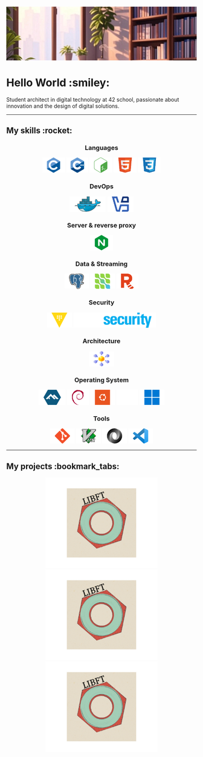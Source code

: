 ![Bannière de profil](./assets/banner.jpg)
<h1>Hello World :smiley:</h1>
<p>Student architect in digital technology at 42 school, passionate about innovation and the design of digital solutions.</p>
<hr/>
<h2>My skills :rocket:</h2>
<h3 align="center">Languages</h3>
<p align="center">
	<img src="./assets/c.svg" alt="C icone" title="C" width="auto" height="40"/>
	<img src="./assets/cpp.svg" alt="C++ icone" title="C++" width="auto" height="40"/>
	<img src="./assets/bash_logo.svg" alt="Bash icone" title="Bash" width="auto" height="40"/>
	<img src="./assets/html5.svg" alt="HTML5 icone" title="HTML5" width="auto" height="40"/>
	<img src="./assets/css3.svg" alt="CSS3 icone" title="CSS3" width="auto" height="40"/>
</p>
<h3 align="center">DevOps</h3>
<p align="center">
	<img src="./assets/docker_logo.svg" alt="Docker icone" title="Docker" width="auto" height="40"/>
	<img src="./assets/virtualbox_logo.svg" alt="Virtualbox icone" title="Virtualbox" width="auto" height="40"/>
</p>
<h3 align="center">Server & reverse proxy</h3>
<p align="center">
	<img src="./assets/nginx_logo.svg" alt="Nginx icone" title="Nginx" width="auto" height="40"/>
</p>
<h3 align="center">Data & Streaming</h3>
<p align="center">
	<img src="./assets/postgresql.svg" alt="PostgreSQL icone" title="PostgreSQL" width="auto" height="40"/>
	<img src="./assets/debezium_logo.svg" alt="Debezium icone" title="Debezium" width="auto" height="40"/>
	<img src="./assets/redpanda_logo.svg" alt="Redpanda icone" title="Redpanda" width="auto" height="40"/>
</p>
<h3 align="center">Security</h3>
<p align="center">
	<img src="./assets/vault_logo.svg" alt="Vault icone" title="Vault" width="auto" height="40"/>
	<img src="./assets/modsecurity_logo.svg" alt="Modsecurity icone" title="Modsecurity" width="auto" height="40"/>
</p>
<h3 align="center">Architecture</h3>
<p align="center">
	<img src="./assets/microservices.svg" alt="Microservices icone" title="Microservices" width="auto" height="40"/>
</p>
<h3 align="center">Operating System</h3>
<p align="center">
	<img src="./assets/alpinelinux_logo.svg" alt="Alpine Linux icone" title="Alpine Linux" width="auto" height="40"/>
	<img src="./assets/debian_logo.svg" alt="Debian icone" title="Debian" width="auto" height="40"/>
	<img src="./assets/ubuntu_logo.svg" alt="Ubuntu icone" title="Ubuntu" width="auto" height="40"/>
	<img src="./assets/macos_logo.svg" alt="MacOS icone" title="MacOS" width="auto" height="40"/>
	<img src="./assets/windows_logo.svg" alt="Windows icone" title="Windows" width="auto" height="40"/>
</p>
<h3 align="center">Tools</h3>
<p align="center">
	<img src="./assets/git_logo.svg" alt="Git icone" title="Git" width="auto" height="40"/>
	<img src="./assets/vim_logo.svg" alt="Vim icone" title="Vim" width="auto" height="40"/>
	<img src="./assets/json_logo.svg" alt="Json icone" title="Json" width="auto" height="40"/>
	<img src="./assets/vscode_logo.svg" alt="VSCode icone" title="VSCode" width="auto" height="40"/>
</p>
<hr/>
<h2>My projects :bookmark_tabs:</h2>
<p align="center">
	<img src="./assets/LIBFT.svg" alt="LIBFT" title="LIBFT" width="auto" height="240"/>
	<img src="./assets/LIBFT.svg" alt="LIBFT" title="LIBFT" width="auto" height="240"/>
	<img src="./assets/LIBFT.svg" alt="LIBFT" title="LIBFT" width="auto" height="240"/>
</p>
